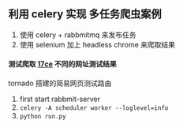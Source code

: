 ## 利用 celery 实现 多任务爬虫案例

1. 使用 celery + rabbmitmq 来发布任务
1. 使用 selenium 加上 headless chrome 来爬取结果

#### 测试爬取 [17ce](https://www.17ce.com/) 不同的网址测试结果

tornado 搭建的简易网页测试路由

1. first start rabbmit-server
1. `celery -A scheduler worker --loglevel=info`
1. `python run.py`


